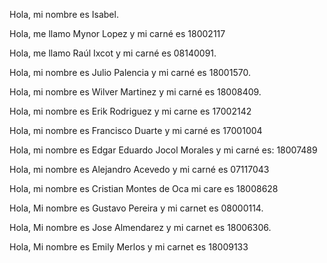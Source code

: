 ﻿Hola, mi nombre es Isabel.

Hola, me llamo Mynor Lopez y mi carné es 18002117

Hola, me llamo Raúl Ixcot y mi carné es 08140091.

Hola, mi nombre es Julio Palencia y mi carné es 18001570.

Hola, mi nombre es Wilver Martinez y mi carné es 18008409.

Hola, mi nombre es Erik Rodriguez y mi carne es 17002142

Hola, mi nombre es Francisco Duarte y mi carné es 17001004

Hola, mi nombre es Edgar Eduardo Jocol Morales y mi carné es: 18007489

Hola, mi nombre es Alejandro Acevedo y mi carné es 07117043

Hola, mi nombre es Cristian Montes de Oca mi care es 18008628

Hola, Mi nombre es Gustavo Pereira y mi carnet es 08000114.

Hola, Mi nombre es Jose Almendarez y mi carnet es 18006306.

Hola, Mi nombre es Emily Merlos y mi carnet es 18009133
